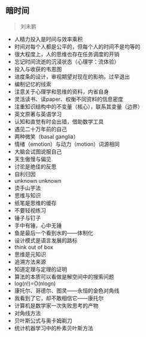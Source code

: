 ## 暗时间

> 刘未鹏

- 人精力投入是时间与效率乘积
- 时间对每个人都是公平的，但每个人的时间不是均等的
- 很大程度上，人的思维也存在任务调度的开销
- 忘记时间流逝的沉浸状态（心理学：流体验）
- 投入与收获的韦恩图
- 进度条的设计，审视期望对现在的影响，过早退出
- 编制记忆的线索
- 注意关于心理学和思维的资料，内省自身
- 灵活读书、读paper、权衡不同资料的信息密度
- 注重知识结构中的不变量（核心），联系其变量（边界）
- 英文原著与英语学习
- 认知和直觉有时会出错，借助数学工具
- 遇见二十万年前的自己
- 两种微笑（basal ganglia）
- 情绪（emotion）与动力（motion）词源相同
- 大脑会试图说服自己
- 天生傲慢与偏见
- 讨论是绝佳的反思
- 自利归因
- unknown unknown
- 烫手山芋法
- 思维与知识
- 纸笔是思维的缓存
- 不要轻视练习
- 锤子与钉子
- 手中有锤，心中无锤
- 鱼是最后一个看到水的——体制化
- 设计模式是语言发展的路标
- think out of box
- 思维是元知识
- 追溯方法来源
- 知道定理与定理的证明
- 算法的本质可以看做是解空间中的搜索问题
- log(n!)=O(nlogn)
- 康托尔、哥德尔、图灵——永恒的金色对角线
- 我看到了它，却不敢相信它——康托尔
- 计算机是数学家一次失败思考的产物
- 对角线方法
- 贝叶斯公式与奥卡姆剃刀
- 统计机器学习中的朴素贝叶斯方法
